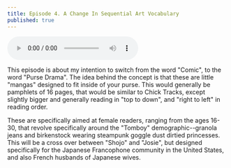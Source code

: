 ```yaml
---
title: Episode 4. A Change In Sequential Art Vocabulary
published: true
---
```

<audio controls>
  <source src="https://lwflouisa.github.io/Weavercast/audio/episode4.mp3" type="audio/mpeg">
</audio>

This episode is about my intention to switch from the word "Comic", to the word "Purse Drama". The idea behind the concept is that these are little "mangas" designed to fit inside of your purse. This would generally be pamphlets of 16 pages, that would be similar to Chick Tracks, except slightly bigger and generally reading in "top to down", and "right to left" in reading order.

These are specifically aimed at female readers, ranging from the ages 16-30, that revolve specifically around the "Tomboy" demographic--granola jeans and birkenstock wearing steampunk goggle dust dirtied princesses. This will be a cross over between "Shojo" and "Josie", but designed specifically for the Japanese Francophone community in the United States, and also French husbands of Japanese wives.
